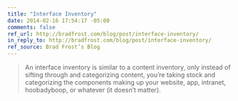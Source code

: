 ```yaml
---
title: "Interface Inventory"
date: 2014-02-16 17:54:17 -05:00
comments: false
ref_url: http://bradfrost.com/blog/post/interface-inventory/
in_reply_to: http://bradfrost.com/blog/post/interface-inventory/
ref_source: Brad Frost’s Blog
---
```


> An interface inventory is similar to a content inventory, only instead of sifting through and categorizing content, you’re taking stock and categorizing the components making up your website, app, intranet, hoobadyboop, or whatever (it doesn’t matter).
